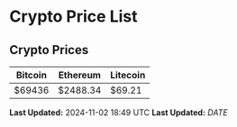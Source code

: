 # Crypto Price List

## Crypto Prices
| Bitcoin | Ethereum | Litecoin |
| ------- | -------- | -------- |
| $69436 | $2488.34 | $69.21 |
**Last Updated:** 2024-11-02 18:49 UTC
**Last Updated:** $DATE$
